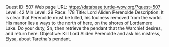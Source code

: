 Quest ID: 507
Web page URL: https://database.turtle-wow.org/?quest=507
Level: 42
Min Level: 29
Race: 178
Title: Lord Aliden Perenolde
Description: It is clear that Perenolde must be killed, his foulness removed from the world. His manor lies a ways to the north of here, on the shores of Lordamere Lake. Do your duty, $n, then retrieve the pendant that the Warchief desires, and return here.
Objective: Kill Lord Aliden Perenolde and ask his mistress, Elysa, about Taretha's pendant.
